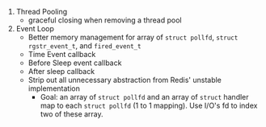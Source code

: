 1. Thread Pooling
    - graceful closing when removing a thread pool
2. Event Loop
    - Better memory management for array of `struct pollfd`, 
    `struct rgstr_event_t`, and `fired_event_t`
    - Time Event callback
    - Before Sleep event callback
    - After sleep callback
    - Strip out all unnecessary abstraction from Redis' unstable implementation
        - Goal: an array of `struct pollfd` and an array of `struct` handler 
        map to each `struct pollfd` (1 to 1 mapping). Use I/O's fd to index two 
        of these array.
